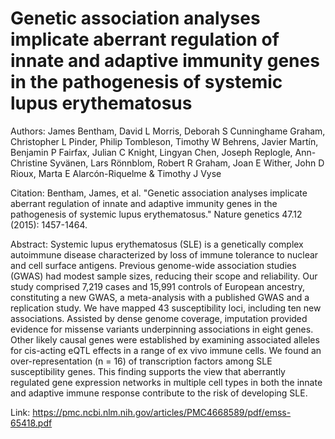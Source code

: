 # Genetic association analyses implicate aberrant regulation of innate and adaptive immunity genes in the pathogenesis of systemic lupus erythematosus
Authors: James Bentham, David L Morris, Deborah S Cunninghame Graham, Christopher L Pinder, Philip Tombleson, Timothy W Behrens, Javier Martín, Benjamin P Fairfax, Julian C Knight, Lingyan Chen, Joseph Replogle, Ann-Christine Syvänen, Lars Rönnblom, Robert R Graham, Joan E Wither, John D Rioux, Marta E Alarcón-Riquelme & Timothy J Vyse

Citation: Bentham, James, et al. "Genetic association analyses implicate aberrant regulation of innate and adaptive immunity genes in the pathogenesis of systemic lupus erythematosus." Nature genetics 47.12 (2015): 1457-1464.

Abstract:
Systemic lupus erythematosus (SLE) is a genetically complex autoimmune disease characterized by loss of immune tolerance to nuclear and cell surface antigens. Previous genome-wide association studies (GWAS) had modest sample sizes, reducing their scope and reliability. Our study comprised 7,219 cases and 15,991 controls of European ancestry, constituting a new GWAS, a meta-analysis with a published GWAS and a replication study. We have mapped 43 susceptibility loci, including ten new associations. Assisted by dense genome coverage, imputation provided evidence for missense variants underpinning associations in eight genes. Other likely causal genes were established by examining associated alleles for cis-acting eQTL effects in a range of ex vivo immune cells. We found an over-representation (n = 16) of transcription factors among SLE susceptibility genes. This finding supports the view that aberrantly regulated gene expression networks in multiple cell types in both the innate and adaptive immune response contribute to the risk of developing SLE.

Link: https://pmc.ncbi.nlm.nih.gov/articles/PMC4668589/pdf/emss-65418.pdf
